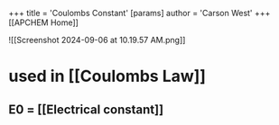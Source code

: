 +++
 title = 'Coulombs Constant'
[params]
	author = 'Carson West'
+++
[[APCHEM Home]]

![[Screenshot 2024-09-06 at 10.19.57 AM.png]]
# used in [[Coulombs Law]]

## E0 = [[Electrical constant]]
